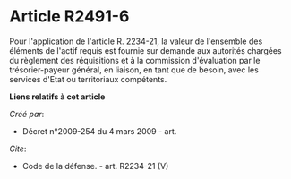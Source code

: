 # Article R2491-6

Pour l'application de l'article R. 2234-21, la valeur de l'ensemble des éléments de l'actif requis est fournie sur demande
aux autorités chargées du règlement des réquisitions et à la commission d'évaluation par le trésorier-payeur général, en
liaison, en tant que de besoin, avec les services d'Etat ou territoriaux compétents.

**Liens relatifs à cet article**

_Créé par_:

  - Décret n°2009-254 du 4 mars 2009 - art.

_Cite_:

  - Code de la défense. - art. R2234-21 (V)
